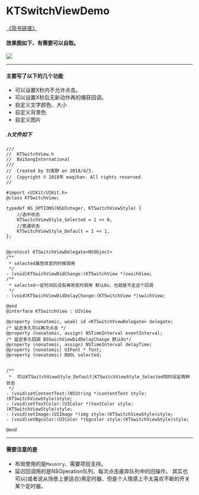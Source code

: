# KTSwitchViewDemo
[《简书链接》](https://www.jianshu.com/p/6788fbfcfa47)
#### 效果图如下、有需要可以自取。
![](https://upload-images.jianshu.io/upload_images/1552225-163b2bf325c56034.gif?imageMogr2/auto-orient/strip)
***
#### 主要写了以下的几个功能
  - 可以设置X秒内不允许点击。
  - 可以设置X秒后无新动作再的捕获回调。
  - 自定义文字颜色、大小
  - 自定义背景色
  - 自定义图片  
##### .h文件如下
```
///
//  KTSwitchView.h
//  BaiSongInternational
///
//  Created by 刘嵩野 on 2018/4/3.
//  Copyright © 2018年 maqihan. All rights reserved.
//

#import <UIKit/UIKit.h>
@class KTSwitchView;

typedef NS_OPTIONS(NSUInteger, KTSwitchViewStyle) {
    //选中状态
    KTSwitchViewStyle_Selected = 1 << 0,
    //普通状态
    KTSwitchViewStyle_Default = 1 << 1,
};


@protocol KTSwitchViewDelegate<NSObject>
/**
 * selected属性改变的时候调用
 */
- (void)KTSwichViewDidChange:(KTSwitchView *)swichView;
/**
 * selected一定时间后没有再改变时调用 默认0s、也就是不走这个回调
 */
- (void)KTSwichViewDidDelayChange:(KTSwitchView *)swichView;

@end
@interface KTSwitchView : UIView

@property (nonatomic, weak) id <KTSwitchViewDelegate> delegate;
/* 延迟多久可以再次点击 */
@property (nonatomic, assign) NSTimeInterval eventInterval;
/* 延迟多久回调 BSSwichViewDidDelayChange 默认0s*/
@property (nonatomic, assign) NSTimeInterval delayTime;
@property (nonatomic) UIFont * font;
@property (nonatomic) BOOL selected;


/**
 *  可以KTSwitchViewStyle_Default|KTSwitchViewStyle_Selected同时设定两种状态
 */
- (void)setContentText:(NSString *)contentText style:(KTSwitchViewStyle)style;
- (void)setTextColor:(UIColor *)textColor style:(KTSwitchViewStyle)style;
- (void)setImage:(UIImage *)img style:(KTSwitchViewStyle)style;
- (void)setBgcolor:(UIColor *)bgcolor style:(KTSwitchViewStyle)style;

@end

```


***
#### 需要注意的是
- 布局使用的是`Masonry`、需要项目支持。
- 延迟回调用的是NSOperation队列、每次点击废弃队列中的旧操作。
其实也可以(或者说从场景上更适合)用定时器、但是个人情感上不太喜欢不断的开关某个定时器。
